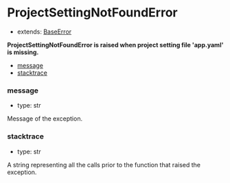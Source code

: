 # ProjectSettingNotFoundError

- extends: [BaseError](./doc/api/python/exceptions/baseerror.md)

**ProjectSettingNotFoundError is raised when project setting file 'app.yaml' is missing.**

- [message](#message)
- [stacktrace](#stacktrace)


### message
- type: str

Message of the exception.


### stacktrace
- type: str

A string representing all the calls prior to the function that raised the exception.